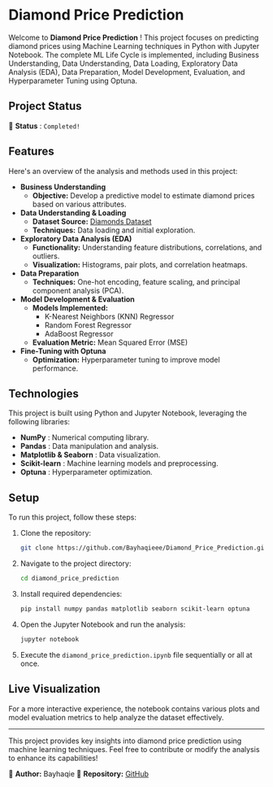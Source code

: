 # Diamond Price Prediction

Welcome to  **Diamond Price Prediction** ! This project focuses on predicting diamond prices using Machine Learning techniques in Python with Jupyter Notebook. The complete ML Life Cycle is implemented, including Business Understanding, Data Understanding, Data Loading, Exploratory Data Analysis (EDA), Data Preparation, Model Development, Evaluation, and Hyperparameter Tuning using Optuna.

## Project Status

🚧  **Status** : `Completed!`

## Features

Here's an overview of the analysis and methods used in this project:

* **Business Understanding**
  * **Objective:** Develop a predictive model to estimate diamond prices based on various attributes.
* **Data Understanding & Loading**
  * **Dataset Source:** [Diamonds Dataset](https://raw.githubusercontent.com/tidyverse/ggplot2/master/data-raw/diamonds.csv)
  * **Techniques:** Data loading and initial exploration.
* **Exploratory Data Analysis (EDA)**
  * **Functionality:** Understanding feature distributions, correlations, and outliers.
  * **Visualization:** Histograms, pair plots, and correlation heatmaps.
* **Data Preparation**
  * **Techniques:** One-hot encoding, feature scaling, and principal component analysis (PCA).
* **Model Development & Evaluation**
  * **Models Implemented:**
    * K-Nearest Neighbors (KNN) Regressor
    * Random Forest Regressor
    * AdaBoost Regressor
  * **Evaluation Metric:** Mean Squared Error (MSE)
* **Fine-Tuning with Optuna**
  * **Optimization:** Hyperparameter tuning to improve model performance.

## Technologies

This project is built using Python and Jupyter Notebook, leveraging the following libraries:

* **NumPy** : Numerical computing library.
* **Pandas** : Data manipulation and analysis.
* **Matplotlib & Seaborn** : Data visualization.
* **Scikit-learn** : Machine learning models and preprocessing.
* **Optuna** : Hyperparameter optimization.

## Setup

To run this project, follow these steps:

1. Clone the repository:
   ```bash
   git clone https://github.com/Bayhaqieee/Diamond_Price_Prediction.git
   ```
2. Navigate to the project directory:
   ```bash
   cd diamond_price_prediction
   ```
3. Install required dependencies:
   ```bash
   pip install numpy pandas matplotlib seaborn scikit-learn optuna
   ```
4. Open the Jupyter Notebook and run the analysis:
   ```bash
   jupyter notebook
   ```
5. Execute the `diamond_price_prediction.ipynb` file sequentially or all at once.

## Live Visualization

For a more interactive experience, the notebook contains various plots and model evaluation metrics to help analyze the dataset effectively.

---

This project provides key insights into diamond price prediction using machine learning techniques. Feel free to contribute or modify the analysis to enhance its capabilities!

📌 **Author:** Bayhaqie
📌 **Repository:** [GitHub](https://github.com/Bayhaqieee/Diamond_Price_Prediction)
